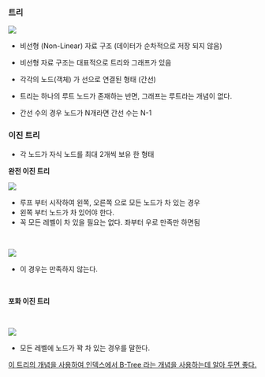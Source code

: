 ### 트리
![](https://velog.velcdn.com/images/xeropise1/post/34e5b81f-7e11-467d-9915-eb12c7a48b37/image.png)



- 비선형 (Non-Linear) 자료 구조 (데이터가 순차적으로 저장 되지 않음)
- 비선형 자료 구조는 대표적으로 트리와 그래프가 있음

- 각각의 노드(객체) 가 선으로 연결된 형태 (간선)

- 트리는 하나의 루트 노드가 존재하는 반면, 그래프는 루트라는 개념이 없다.

- 간선 수의 경우 노드가 N개라면 간선 수는 N-1


### 이진 트리

- 각 노드가 자식 노드를 최대 2개씩 보유 한 형태


**완전 이진 트리**

![](https://velog.velcdn.com/images/xeropise1/post/dace9f4c-5b27-4810-ac2c-41fd6376b1dc/image.png)

- 루프 부터 시작하여 왼쪽, 오른쪽 으로 모든 노드가 차 있는 경우
- 왼쪽 부터 노드가 차 있어야 한다.
- 꼭 모든 레벨이 차 있을 필요는 없다. 좌부터 우로 만족만 하면됨

<br>

  ![](https://velog.velcdn.com/images/xeropise1/post/f042b41a-09ed-40f3-903c-81e8210513c5/image.png)

- 이 경우는 만족하지 않는다.

<br>

**포화 이진 트리**

<br>

![](https://velog.velcdn.com/images/xeropise1/post/06935c97-c1c9-4c1a-a0ee-12da019cc095/image.png)

- 모든 레벨에 노드가 꽉 차 있는 경우를 말한다.



[이 트리의 개념을 사용하여 인덱스에서 B-Tree 라는 개념을 사용하는데 알아 두면 좋다.](https://fomaios.tistory.com/entry/Data-Structure-B-Tree%EB%9E%80)



